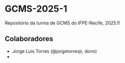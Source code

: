 # GCMS-2025-1
Repositório da turma de GCMS do IFPE-Recife, 2025.1!

## Colaboradores
* Jorge Luís Torres (@jorgetorresjr, dono)
* 
